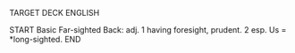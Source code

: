 TARGET DECK
ENGLISH

START
Basic
Far-sighted
Back: adj. 1 having foresight, prudent. 2 esp. Us = *long-sighted.
END
